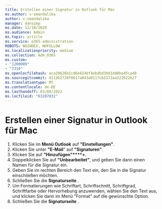 ```yaml
---
title: Erstellen einer Signatur in Outlook für Mac
ms.author: v-smandalika
author: v-smandalika
manager: dansimp
ms.date: 12/18/2020
ms.audience: Admin
ms.topic: article
ms.service: o365-administration
ROBOTS: NOINDEX, NOFOLLOW
ms.localizationpriority: medium
ms.collection: Adm_O365
ms.custom:
- "1200009"
- "7310"
ms.openlocfilehash: aca20626b1cd6e824bf4ebdbd39d1dd8be45ca48
ms.sourcegitcommit: d11262728f0617a843a0117cb5172aa322022b27
ms.translationtype: MT
ms.contentlocale: de-DE
ms.lasthandoff: 03/08/2022
ms.locfileid: "63207032"
---
```

# <a name="create-a-signature-in-outlook-for-mac"></a>Erstellen einer Signatur in Outlook für Mac

1.  Klicken Sie im **Menü Outlook** auf **"Einstellungen"**.
2.  Klicken Sie unter **"E-Mail**" auf **"Signaturen"**.
3.  Klicken Sie auf **"Hinzufügen"****+**.
4.  Doppelklicken Sie auf **"Unbearbeitet"**, und geben Sie dann einen Namen für die Signatur ein.
5.  Geben Sie im rechten Bereich den Text ein, den Sie in die Signatur einschließen möchten.
6.  Schließen Sie die **Signaturseite** .
7.  Um Formatierungen wie Schriftart, Schriftschnitt, Schriftgrad, Schriftfarbe oder Hervorhebung anzuwenden, wählen Sie den Text aus, und klicken Sie dann im Menü "Format" auf die gewünschte Option.
8.  Schließen Sie die **Signaturseite** .

